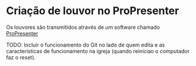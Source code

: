 # Criação de louvor no ProPresenter

Os louvores são transmitidos através de um software chamado [ProPresenter](https://renewedvision.com/propresenter/)

TODO: Incluir o funcionamento do Git no lado de quem edita e as características de funcionamento na igreja (quando reiniciao o computador faz o reset).